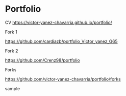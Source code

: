 # Portfolio

CV
https://victor-yanez-chavarria.github.io/portfolio/

Fork 1

https://github.com/cardiazb/portfolio_Victor_yanez_G65

Fork 2

https://github.com/Crenz98/portfolio

Forks

https://github.com/victor-yanez-chavarria/portfolio/forks

sample
